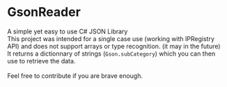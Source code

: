 # GsonReader
A simple yet easy to use C# JSON Library <br/>
This project was intended for a single case use (working with IPRegistry API) and does not support arrays or type recognition. (it may in the future) <br/>
It returns a dictionnary of strings (`Gson.subCategory`) which you can then use to retrieve the data. <br/>
<br/>
Feel free to contribute if you are brave enough.
